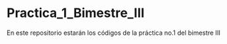 # Practica_1_Bimestre_III
En este repositorio estarán los códigos de la práctica no.1 del bimestre III
